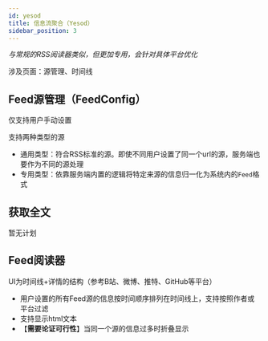 ```yaml
---
id: yesod
title: 信息流聚合（Yesod）
sidebar_position: 3
---
```


*与常规的RSS阅读器类似，但更加专用，会针对具体平台优化*

涉及页面：源管理、时间线

## Feed源管理（FeedConfig）

仅支持用户手动设置  

支持两种类型的源

- 通用类型：符合RSS标准的源。即使不同用户设置了同一个url的源，服务端也要作为不同的源处理
- 专用类型：依靠服务端内置的逻辑将特定来源的信息归一化为系统内的`Feed`格式

## 获取全文

暂无计划

## Feed阅读器

UI为时间线+详情的结构（参考B站、微博、推特、GitHub等平台）

- 用户设置的所有Feed源的信息按时间顺序排列在时间线上，支持按照作者或平台过滤
- 支持显示html文本
- 【**需要论证可行性**】当同一个源的信息过多时折叠显示
